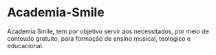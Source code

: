 # Academia-Smile
Academia Smile, tem por objetivo servir aos necessitados, por meio de conteudo gratuito, para formação de ensino musical, teologico e educacional. 
